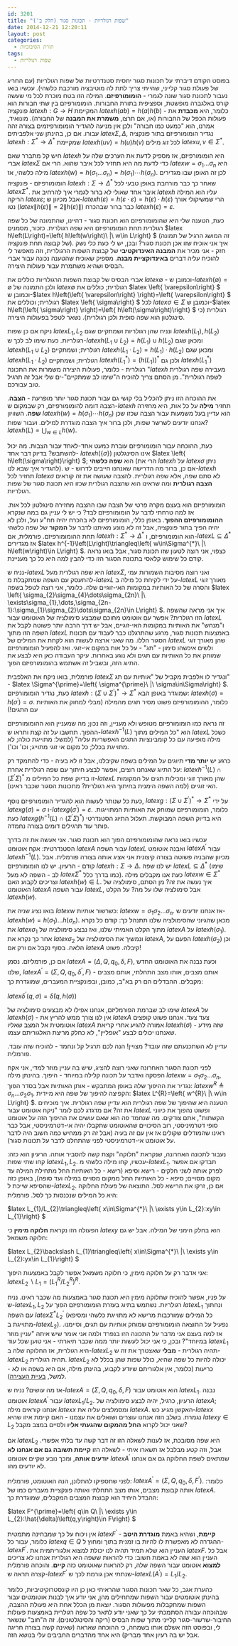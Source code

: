 ```yaml
---
id: 3201
title: "שפות רגולריות - תכונות סגור (חלק ב')"
date: 2014-12-21 12:20:11
layout: post
categories: 
  - תורת הסיבוכיות
tags: 
  - שפות רגולריות
---
```

בפוסט הקודם דיברתי על תכונות סגור יחסית סטנדרטיות של שפות רגולריות (עם החריג של פעולת סגור קלייני, שהייתי צריך לתת לה מוטיבציה מורכבת כלשהי). עכשיו בואו נעבור לתכונת סגור שונה לגמרי - <strong>הומומורפיזם</strong>. המילה הזו בטח מוכרת לכל מי שעשה קורס באלגברה מופשטת, וספציפית בתורת החבורות. הומומורפיזם בין שתי חבורות הוא פונקציה $latex h:G\to H$ המקיימת $latex h\left(ab\right)=h\left(a\right)h\left(b\right)$ - כלומר, היא <strong>מכבדת</strong> את פעולות הכפל של החבורות (או, אם תרצו, <strong>משמרת את המבנה</strong> של החבורה). מונואיד, אמרנו, הוא "כמעט כמו חבורה" ולכן אין מניעה להגדיר הומומורפיזמים בצורה זהה עבורו. אם כן, בהינתן שני אלפביתים $latex \Sigma,\Delta$, נגדיר הומומורפיזם בתור פונקציה $latex h:\Sigma^{*}\to\Delta^{*}$ שמקיימת $latex h\left(uv\right)=h\left(u\right)h\left(v\right)$ לכל זוג מילים $latex u,v\in\Sigma^{*}$.

חיש קל מתברר שאם $latex h$ היא הומומורפיזם, אז מספיק לדעת את הערכים שלה על אברי $latex \Sigma$ כדי לדעת מה היא תחזיר לכל איבר שהוא. הרי אם $latex w=\sigma_{1}\dots\sigma_{n}$ היא מילה כלשהי, אז $latex h\left(w\right)=h\left(\sigma_{1}\dots\sigma_{n}\right)=h\left(\sigma_{1}\right)\cdots h\left(\sigma_{n}\right)$. לכן זה האופן שבו מגדירים הומומורפיזם - פונקציה $latex h:\Sigma\to\Delta^{*}$ שאחר כך כבר מורחבת באופן טבעי לכל $latex \Sigma^{*}$. איבר אחד שאולי לא ברור לגמרי איך להרחיב את $latex h$ עליו הוא המילה הריקה $latex \varepsilon$; אבל מכיוון ש-$latex h\left(\varepsilon\right)=h\left(\varepsilon\cdot\varepsilon\right)=h\left(\varepsilon\right)\cdot h\left(\varepsilon\right)$ הרי שמשיקולי אורך נטו ($latex \left\|h\left(\varepsilon\right)\right\|=2\left\|h\left(\varepsilon\right)\right\|$) כבר ברור שבהכרח $latex h\left(\varepsilon\right)=\varepsilon$.

כעת, הטענה שלי היא שהומומורפיזם הוא תכונת סגור - דהיינו, שהתמונה של כל שפה רגולרית תחת הומומורפיזם היא שפה רגולרית. כזכור, מסמנים $latex h\left(L\right)=\left\{ h\left(w\right)\ \|\ w\in L\right\} $ (זה המושג הרגיל של תמונה של קבוצה תחת פונקציה). איך אני אוכיח שזו אכן תכונת סגור? ובכן, יש לי כעת כלי נשק חזק - אני מכיר את <strong>המבנה האינדוקטיבי</strong> של קבוצת השפות הרגולרית, וזה מאפשר לי להוכיח עליה דברים <strong>באינדוקציית מבנה</strong>. מספיק שאוכיח שהטענה נכונה עבור אברי הבסיס ושהיא משתמרת עבור פעולות היצירה.

אברי הבסיס של קבוצת השפות הרגולריות כוללים את $latex \emptyset$ - וכמובן ש-$latex h\left(\emptyset\right)=\emptyset$ ולכן התמונה של $latex \emptyset$ רגולרית; כוללים את $latex \left\{ \varepsilon\right\} $ וכמובן ש-$latex h\left(\left\{ \varepsilon\right\} \right)=\left\{ \varepsilon\right\} $ רגולרית; וכוללים את $latex \left\{ \sigma\right\} $ לכל $latex \sigma\in\Sigma$ וכמובן ש-$latex h\left(\left\{ \sigma\right\} \right)=\left\{ h\left(\sigma\right)\right\} $ רגולרית (כי סינגלטון הוא שפה סופית ולכן רגולרית). נשאר לטפל בפעולות היצירה.

ניקח אם כן שפות $latex L_{1},L_{2}$ ונניח שהן רגולריות ושמתקיים שגם $latex h\left(L_{1}\right),h\left(L_{2}\right)$ רגולריות. כעת שימו לב לכך ש-$latex h\left(L_{1}\cup L_{2}\right)=h\left(L_{1}\right)\cup h\left(L_{2}\right)$ ומכאן שגם $latex h\left(L_{1}\cup L_{2}\right)$ רגולרית; ושמתקיים $latex h\left(L_{1}\cdot L_{2}\right)=h\left(L_{1}\right)\cdot h\left(L_{2}\right)$ ומכאן שגם $latex h\left(L_{1}\cdot L_{2}\right)$ רגולרית; ושמתקיים $latex h\left(L_{1}^{*}\right)=\left(h\left(L_{1}\right)\right)^{*}$ ולכן גם $latex h\left(L_{1}^{*}\right)$ רגולרית - כלומר, פעולות היצירה משמרות את התכונה "$latex h$ מעבירה שפה רגולרית לשפה רגולרית". מן הסתם צריך להוכיח ה"שימו לב שמתקיים"-ים שלי אבל זה תרגיל טוב עבורכם.

את ההוכחה הזו ניתן להכליל בלי קושי גם עבור תכונת סגור יותר מופרעת - <strong>הצבה</strong>. הצבה דומה להומומורפיזם, רק שבמקום ש-$latex h$ תחזיר <strong>מילה</strong> על כל אות, היא מחזירה <strong>שפה</strong>. השוויון $latex h\left(w\right)=h\left(\sigma_{1}\right)\cdots h\left(\sigma_{n}\right)$ הוא עדיין בעל משמעות עבור הצבה שכזו שכן אנחנו יודעים לשרשר שפות, ולכן ברור איך הצבה מוגדרת למילים. ועבור שפות? $latex h\left(L\right)=\bigcup_{w\in L}h\left(w\right)$.

כעת, ההוכחה עבור הומומורפיזם עוברת כמעט אחד-לאחד עבור הצבות. מה יכול להשתבש? בדיוק דבר אחד- $latex h\left(\left\{ \sigma\right\} \right)$ אינו הסינגלטון $latex \left\{ h\left(\sigma\right)\right\} $; הוא <strong>שפה כלשהי</strong> (הרי את $latex h$ על $latex \sigma$ ניתן להגדיר איך שבא לנו). אם כן, ברור מה הדרישה שאנחנו חייבים לדרוש - ש-$latex h$ תחזיר לכל $latex \sigma$ לא סתם שפה, אלא שפה רגולרית. להצבה שעושה את זה קוראים <strong>הצבה רגולרית</strong> ומה שראינו הוא שהצבה רגולרית שכזו היא תכונת סגור של שפות רגולריות.

הומומורפיזם הוא בעצם מקרה פרטי של הצבה שבו ההצבה מחזירה סינגלטון לכל אות. אז למה טרחתי לדבר על הומומורפיזם לבד? כי יש לי עניין גם במה שנקרא <strong>ההומומורפיזם ההפוך</strong>. באופן כללי, הומומורפיזם לא בהכרח יהיה חח"ע ועל, ולכן לא יהיה הפיך בתור פונקציה, אבל זה לא מונע מאיתנו לדבר על <strong>המקור</strong> של שפה כלשהי תחת ההומומורפיזם. פורמלית, אם $latex h:\Sigma^{*}\to\Delta^{*}$ הוא הומומורפיזם, ו-$latex L\subseteq\Delta^{*}$ אז מגדירים $latex h^{-1}\left(L\right)\triangleq\left\{ w\in\Sigma^{*}\ \|\ h\left(w\right)\in L\right\} $. כצפוי, אני רוצה לטעון שזו תכונת סגור, אבל בואו נראה קודם כל שימוש קלאסי בתכונת הסגור הזו כדי להבין למה היא כל כך מעניינת.

נניח ש-$latex L$ היא שפה רגולרית מעל $latex \Sigma$, ואני רוצה מסיבות השמורות עמי להתעסק עם השפה שמתקבלת מ-$latex L$ על ידי לקיחת כל מילה ב-$latex L$ מאורך זוגי והסרה של כל האותיות במקומות האי-זוגיים שלה. כלומר, אני רוצה לטפל בשפה $latex \left\{ \sigma_{2}\sigma_{4}\dots\sigma_{2n}\ \|\ \exists\sigma_{1},\dots,\sigma_{2n-1}:\sigma_{1}\sigma_{2}\dots\sigma_{2n}\in L\right\} $. איך אני מראה שהשפה הזו רגולרית? אפשר עם אוטומט מחוכם שמבצע סימולציה של האוטומט עבור $latex L$ ו"מנחש" את האותיות במקומות האי-זוגיים, אבל יש דרך הרבה יותר פשוטה לקבל את השפה הזו מתוך $latex L$ באמצעות תכונות סגור, מרגע שהתרגלנו כבר לעבוד עם תכונות הסגור הללו. מה שאני ארצה לעשות הוא לקחת את המילים של $latex L$ שהן מאורך זוגי ולשים איכשהו סימון - "תג" - על כל אות במקום אי-זוגי. ואז להפעיל הומומורפיזם שמוחק את כל האותיות עם תגים ולא נוגע באחרות. עיקר העבודה כאן היא לבצע את התיוג הזה, ובשביל זה אשתמש בהומומורפיזם הפוך.

פורמלית, בואו ניקח את האלפבית $latex \Sigma$ ונגדיר לו אלפבית מקביל של "אותיות עם תג" - $latex \Sigma^{\prime}=\left\{ \sigma^{\prime}\ \|\ \sigma\in\Sigma\right\} $. כעת, נגדיר הומומורפיזם $latex h:\left(\Sigma\cup\Sigma^{\prime}\right)^{*}\to\Sigma^{*}$ שמוגדר באופן הבא: $latex h\left(\sigma\right)=h\left(\sigma^{\prime}\right)=\sigma$. כלומר, ההומומורפיזם פשוט מסיר תגים מהמילה (מבלי למחוק את האותיות עם התגים!)

זה נראה כמו הומומורפיזם מטופש ולא מעניין, וזה נכון; מה שמעניין הוא ההומומורפיזם ההפוך. תחשבו על זה קצת ותראו ש-$latex h^{-1}\left(L\right)$ הוא "כל המילים מתוך $latex L$ כשכל מילה מופיעה עם כל קומבינציות התגים האפשריות עליה" (למשל: מתוייגת כולה; לא מתוייגת בכלל; כל מקום אי זוגי מתוייג; וכו' וכו').

כרגע יש <strong>יותר מדי</strong> תיוגים על המילים בשפה שקיבלנו, אבל זו לא בעיה - כדי להתמקד רק על התיוג שאנחנו רוצים, אפשר לבצע חיתוך עם שפה רגולרית אחרת: $latex h^{-1}\left(L\right)\cap\left(\Sigma^{\prime}\Sigma\right)^{*}$ זו בדיוק שפת כל המילים מ-$latex L$ שהן מאורך זוגי ומכילות תגים על המקומות האי זוגיים (למה השפה הימנית בחיתוך היא רגולרית? מתכונות הסגור שכבר ראינו).

כעת כל שנותר לעשות הוא להגדיר הומומורפיזם נוסף, $latex g:\left(\Sigma\cup\Sigma^{\prime}\right)^{*}\to\Sigma^{*}$ על ידי $latex g\left(\sigma\right)=\sigma$ ו-$latex g\left(\sigma^{\prime}\right)=\varepsilon$. כלומר, הומומורפיזם שמוחק את האותיות המתוייגות. כעת $latex g\left(h^{-1}\left(L\right)\cap\left(\Sigma^{\prime}\Sigma\right)^{*}\right)$ היא בדיוק השפה המבוקשת. תעלול התיוג הסטנדרטי פותר עוד תרגילים דומים בצורה נחמדה.

עכשיו בואו נראה שהומומורפיזם הפוך הוא תכונת סגור. אני אעשה את זה בדרך הסטנדרטית: אקח אוטומט $latex A$ עבור השפה $latex L$ ואבנה אוטומט $latex A^{\prime}$ עבור $latex h^{-1}\left(L\right)$. מכיוון שהבניה פשוטה בצורה קיצונית אני אציג אותה בצורה פורמלית. אבל קודם - הרעיון. יש לנו הומומורפיזם $latex h:\Sigma\to\Delta$. יש לנו שפה $latex L\subseteq\Delta^{*}$ (שימו לב - השפה לא מעל $latex \Sigma^{*}$ כמו בדרך כלל). כעת אנו מקבלים מילה $latex w\in\Sigma^{*}$ וצריכים לקבוע האם $latex h\left(w\right)\in L$. איך נעשה את זה? מן הסתם, סימולציה של האוטומט $latex A$ עבור השפה $latex L$, אבל סימולציה שלו על מה? על הקלט $latex h\left(w\right)$.

בואו נציג שניה את $latex w$ כשרשור אותיות: $latex w=\sigma_{1}\sigma_{2}\dots\sigma_{n}$. אז אנחנו יודעים ש-$latex h\left(w\right)=h\left(\sigma_{1}\right)\dots h\left(\sigma_{n}\right)$. מכאן שהגיוני שהסימולציה שלנו תתנהל כך: קודם כל נקרא את $latex \sigma_{1}$ מתוך הקלט האמיתי שלנו, ואז נבצע סימולציה של $latex A$ על $latex h\left(\sigma_{1}\right)$. אחר כך נקרא את $latex \sigma_{2}$ ונמשיך את הסימולציה של $latex A$, הפעם על $latex h\left(\sigma_{2}\right)$ וכן הלאה. בסוף נקבל אם ורק אם $latex A$ קיבלה. פשוט!

אם כן, פורמליזם. נסמן $latex A=\left(\Delta,Q,q_{0},\delta,F\right)$, וכעת נבנה את האוטומט החדש שלנו, $latex A^{\prime}=\left(\Sigma,Q,q_{0},\delta^{\prime},F\right)$ - אותם מצבים, אותו מצב התחלתי, אותם מצבים מקבלים. ההבדלים הם רק בא"ב, כמובן, ובפונקציית המעברים, שמוגדרת כך:

$latex \delta^{\prime}\left(q,\sigma\right)=\hat{\delta}\left(q,h\left(\sigma\right)\right)$

שימו לב שברמת הפורמליזם, אנחנו אפילו לא מבצעים סימולציה של $latex A$ על $latex h\left(\sigma\right)$ - אין לנו צורך ממש להריץ את $latex A$ צעד צעד. אנחנו פשוט קופצים אוטומטית אל המצב שאליו $latex A$ אמורה להגיע אחרי קריאת $latex h\left(\sigma\right)$ - שזה מידע שאנחנו יכולים לבצע "אופליין", לא כחלק מריצת האלגוריתם עצמו.

עדיין לא השתכנעתם שזה עובד? מצויין! הנה לכם תרגיל קל ונחמד - להוכיח שזה עובד. פורמלית.

לפני תכונת הסגור האחרונה שאני רוצה להציג, שיש בה עניין מוזר למדי, אני אקח הפסקה ואדבר על תכונה קלילה במיוחד - היפוך. בהינתן מילה $latex w=\sigma_{1}\sigma_{2}\dots\sigma_{n}$, נגדיר את ההיפוך שלה באופן המתבקש - אותן האותיות אבל בסדר הפוך: $latex w^{R}\triangleq\sigma_{n}\dots\sigma_{2}\sigma_{1}$. הקפיצה להיפוך של שפה היא מיידית: $latex L^{R}=\left\{ w^{R}\ \|\ w\in L\right\} $. הטענה היא שהיפוך של שפה רגולרית הוא עדיין שפה רגולרית. איך מוכיחים את זה? אם מדגדג לכם לומר "ניקח אוטומט עבור $latex L$ ופשוט נהפוך את כיווני הקשתות", אתם צודקים. מה שנחמד פה הוא שאם עושים את ההיפוך הזה על אוטומט סופי דטרמיניסטי, רוב הסיכויים שהאוטומט שתקבלו יהיה אי-דטרמיניסטי, אבל כבר ראינו שהמודלים שקולים אז אין עם זה בעיה (אבל זה רק ממחיש כמה חשוב היה לדבר על אוטומט אי-דטרמיניסטי לפני שהתחלנו לדבר על תכונות סגור).

נעבור לתכונה האחרונה, שנקראת "חלוקה" וקצת קשה להסביר אותה. הרעיון הוא כזה: קחו שתי שפות $latex L_{1},L_{2}$. עכשיו, קחו מילה כלשהי מ-$latex L_{1}$. תבדקו אם אפשר לפרק אותה לשני חלקים - רישא וסיפא (רישא - כל האותיות החל מתחילת המילה עד מקום מסויים; סיפא - כל האותיות החל ממקום מסויים במילה ועד סופה), באופן כזה שהסיפא שייכת ל-$latex L_{2}$. אם כן, זרקו את הרישא לסל. התוצאה של פעולת החלוקה היא כל המילים שנכנסות כך לסל. פורמלית:

$latex L_{1}/L_{2}\triangleq\left\{ x\in\Sigma^{*}\ \|\ \exists y\in L_{2}:xy\in L_{1}\right\} $

הפעולה הזו נקראת <strong>חלוקה מימין</strong> כי $latex y$ הוא בחלק הימני של המילה. אבל יש גם חלוקה משמאל:

$latex L_{2}\backslash L_{1}\triangleq\left\{ x\in\Sigma^{*}\ \|\ \exists y\in L_{2}:yx\in L_{1}\right\} $

אני אדבר רק על חלוקה מימין, כי חלוקה משמאל אפשר לקבל באמצעות היפוך: $latex L_{2}\backslash L_{1}=\left(L_{1}^{R}/L_{2}^{R}\right)^{R}$.

על פניו, אפשר להוכיח שחלוקה מימין היא תכונת סגור באמצעות מה שכבר ראינו. נניח ש-$latex L_{1},L_{2}$ רגולריות. נשתמש בתיוג בעזרת הומומורפיזם הפוך על $latex L_{1}$ ונחתוך עם השפה $latex \Sigma^{*}L_{2}^{\prime}$ (כל המילים שמורכבות מרישא לא מתוייגת כלשהי ומסיפא מתוייגת ב-$latex L_{2}$). נפעיל על התוצאה הומומורפיזם שמוחק אותיות עם תגים, וסיימנו. אז למה בעצם אני מדבר על התכונה הזו בנפרד ולמה אני אומר שיש איתה "עניין מוזר במיוחד"? ובכן, כי אני יכול לעשות יותר ממה שכבר תיארתי - אני טוען שכל עוד $latex L_{1}$ היא רגולרית, אז החלוקה שלה ב-$latex L_{2}$ תהיה רגולרית - <strong>מבלי</strong> שאצטרך את זה ש-$latex L_{2}$ תהיה רגולרית. $latex L_{2}$ יכולה להיות כל שפה שהיא, כולל שפות שהן בכלל לא כריעות (כלומר, אין אלגוריתם שיודע לקבוע, בהינתן מילה, אם היא בשפה או לא - למשל, <a href="http://www.gadial.net/2007/09/26/halting_problem/">בעיית העצירה</a>).

אז מה עושים? נניח ש-$latex A=\left(\Sigma,Q,q_{0},\delta,F\right)$ הוא אוטומט עבור $latex L_{1}$. נבנה אוטומט $latex A^{\prime}$ עבור $latex L_{1}/L_{2}$. הרעיון, כרגיל, יהיה לבצע סימולציה של $latex A$; אנחנו קוראים מילה $latex x$ ומסמלצים עליה את $latex A$. האקשן מגיע כש-$latex x$ נגמרת. בשלב הזה אנחנו עוצרים ושואלים את עצמנו - האם קיימת איזו שהיא $latex y\in L_{2}$ שאני יכול לקרוא <strong>החל מהמקום שהגעתי אליו</strong> ולסיים במצב מקבל?

אם $latex L_{2}$ היא שפה מסובכת, אז לענות לשאלה הזו זה דבר קשה עד בלתי אפשרי. אבל, וזה קטע מבלבל אז תשארו איתי - לשאלה הזו <strong>קיימת תשובה גם אם אנחנו לא יודעים אותה</strong>, ומכך נובע שקיים אוטומט $latex A^{\prime}$ שמתאים לשפת החלוקה גם אם אנחנו לא יודעים מהו.

לפני שתספיקו להתלונן, הנה האוטומט, פורמלית: $latex A^{\prime}=\left(\Sigma,Q,q_{0},\delta,F^{\prime}\right)$. כלומר: אותה קבוצת מצבים, אותו מצב התחלתי ואותה פונקציית מעברים כמו של $latex A$. ההבדל היחיד הוא קבוצת המצבים המקבלים, שמוגדרת כך:

$latex F^{\prime}=\left\{ q\in Q\ \|\ \exists y\in L_{2}:\hat{\delta}\left(q,y\right)\in F\right\} $

אין ויכוח על כך שמבחינה מתמטית $latex F^{\prime}$ <strong>קיימת</strong>, ושהיא באמת <strong>מוגדרת היטב</strong> - כלומר, עבור כל $latex q\in Q$ ההגדרה לא מאפשרת לו להיות בו זמנית בתוך ומחוץ ל-$latex F^{\prime}$. העניין הוא שלא תמיד תהיה לנו יכולת למצוא אלגוריתמית את $latex F$. אבל כל העניין הוא שזה לא באמת חשוב: כדי להראות ששפה היא רגולרית אנחנו לא צריכים <strong>למצוא</strong> אוטומט עבור השפה שלה, רק להראות שאוטומט כזה <strong>קיים</strong>. והוכחה פורמלית קצרה תראה ש-$latex F^{\prime}$ שנתתי אכן גורמת לכך ש-$latex L\left(A^{\prime}\right)=L_{1}/L_{2}$.

כהערת אגב, כל שאר תכונות הסגור שהראיתי כאן כן היו קונסטרוקיטיביות, כלומר בהינתן אוטומטים עבור השפות שמתחילים מהן, אני יודע איך לבנות אוטומטים עבור השפות שמתקבלות מפעולות הסגור. יוצאת מן הכלל אחת היא פעולת ההצבה, שבהוכחה עבורה הסתמכתי על כך שאני יודע לתאר כל שפה רגולרית באמצעות פעולות החיבור-שרשור-סגור קלייני מתוך שפות הבסיס (ריקה והסינגלטונים). זה ה"חוב" שנשאר לי, ובפוסט הזה אשלם אותו בשמחה, כי ההוכחה שאראה (שאינה קשה בצורה חריגה אבל יש בה רעיון אחד מבריק) היא אחד מהדברים החביבים עלי בנושא הזה.
